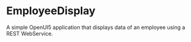 # EmployeeDisplay
A simple OpenUI5 application that displays data of an employee using a REST WebService.
